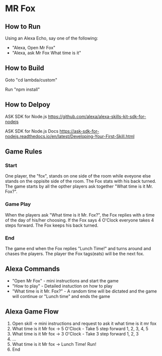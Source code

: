 # MR Fox

## How to Run

Using an Alexa Echo, say one of the following: 
* "Alexa, Open Mr Fox"
* "Alexa, ask Mr Fox What time is it"

## How to Build

Goto "cd lambda/custom"

Run "npm install"

## How to Delpoy

ASK SDK for Node.js
https://github.com/alexa/alexa-skills-kit-sdk-for-nodejs

ASK SDK for Node.js Docs https://ask-sdk-for-nodejs.readthedocs.io/en/latest/Developing-Your-First-Skill.html


## Game Rules

### Start

One player, the "fox", stands on one side of the room while eveyone else stands on the oppisite side of the room.  The Fox stats with his back turned. The game starts by all the opther players ask together "What time is it Mr. Fox?".

### Game Play

When the players ask "What time is it Mr. Fox?", the Fox replies with a time of the day of his/her choosing.  If the Fox says 4 O'Clock everyone takes 4 steps forward.  The Fox keeps his back turned.

### End

The game end when the Fox replies "Lunch Time!" and turns around and chases the players.  The player the Fox tags(eats) will be the next fox.


## Alexa Commands
* "Open Mr Fox" - mini instructions and start the game
* "How to play" - Detailed instuction on how to play 
* "What time is it Mr. Fox?" - A random time will be dictated and the game will continue or "Lunch time" and ends the game

## Alexa Game Flow
1. Open skill -> mini instructions and request to ask it what time is it mr fox
2. What time is it Mr fox -> 5 O'Clock - Take 5 step forward 1, 2, 3, 4, 5
3. What time is it Mr fox -> 3 O'Clock - Take 3 step forward 1, 2, 3
4. ...
4. What time is it Mr fox -> Lunch Time! Run!
5. End

